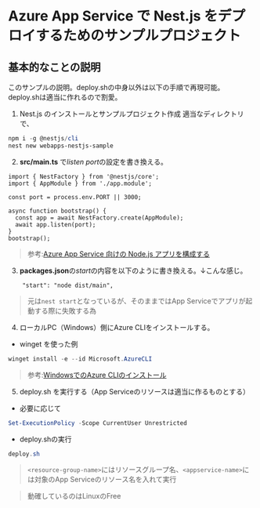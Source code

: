 # Azure App Service で Nest.js をデプロイするためのサンプルプロジェクト
## 基本的なことの説明
このサンプルの説明。deploy.shの中身以外は以下の手順で再現可能。deploy.shは適当に作れるので割愛。

1. Nest.js のインストールとサンプルプロジェクト作成
適当なディレクトリで、
```powershell
npm i -g @nestjs/cli
nest new webapps-nestjs-sample
```
2. **src/main.ts** で*listen port*の設定を書き換える。
```
import { NestFactory } from '@nestjs/core';
import { AppModule } from './app.module';

const port = process.env.PORT || 3000; 

async function bootstrap() {
  const app = await NestFactory.create(AppModule);
  await app.listen(port);
}
bootstrap();
```
> 参考:[Azure App Service 向けの Node.js アプリを構成する](https://learn.microsoft.com/azure/app-service/configure-language-nodejs?pivots=platform-linux#get-port-number)

3. **packages.json**の*start*の内容を以下のように書き換える。↓こんな感じ。
```
    "start": "node dist/main",
```
> 元は`nest start`となっているが、そのままではApp Serviceでアプリが起動する際に失敗する為

4. ローカルPC（Windows）側にAzure CLIをインストールする。
- winget を使った例
```powershell
winget install -e --id Microsoft.AzureCLI
```
> 参考:[WindowsでのAzure CLIのインストール](https://learn.microsoft.com/ja-jp/cli/azure/install-azure-cli-windows?tabs=winget)

5. deploy.sh を実行する（App Serviceのリソースは適当に作るものとする）
- 必要に応じて
```powershell
Set-ExecutionPolicy -Scope CurrentUser Unrestricted
```
- deploy.shの実行
```powershell -ResourceGroupName <resource-group-name> -Name <appservice-name>
deploy.sh
```
> `<resource-group-name>`にはリソースグループ名、`<appservice-name>`には対象のApp Serviceのリソース名を入れて実行

> 動確しているのはLinuxのFree